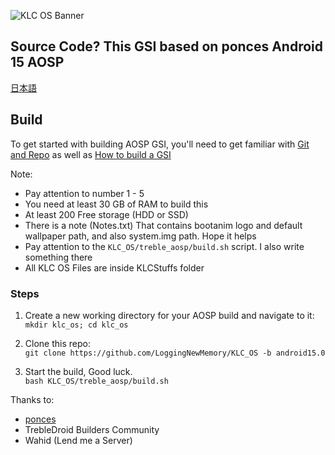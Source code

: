![KLC OS Banner](https://github.com/user-attachments/assets/eabf88ec-474a-4e63-99cf-20daafc52f77)

## Source Code? This GSI based on ponces Android 15 AOSP
[日本語](./README_JP.md)

## Build

To get started with building AOSP GSI, you'll need to get familiar with [Git and Repo](https://source.android.com/docs/setup/reference/repo) as well as [How to build a GSI](https://github.com/phhusson/treble_experimentations/wiki/How-to-build-a-GSI%3F)

Note: 
- Pay attention to number 1 - 5
- You need at least 30 GB of RAM to build this
- At least 200 Free storage (HDD or SSD)
- There is a note (Notes.txt) That contains bootanim logo and default wallpaper path, and also system.img path. Hope it helps
- Pay attention to the `KLC_OS/treble_aosp/build.sh` script. I also write something there
- All KLC OS Files are inside KLCStuffs folder

### Steps

1. Create a new working directory for your AOSP build and navigate to it: <br />
`mkdir klc_os; cd klc_os`

2. Clone this repo: <br />
`git clone https://github.com/LoggingNewMemory/KLC_OS -b android15.0`

3. Start the build, Good luck. <br /> 
`bash KLC_OS/treble_aosp/build.sh`

Thanks to:
- [ponces](https://github.com/ponces)
- TrebleDroid Builders Community
- Wahid (Lend me a Server)
